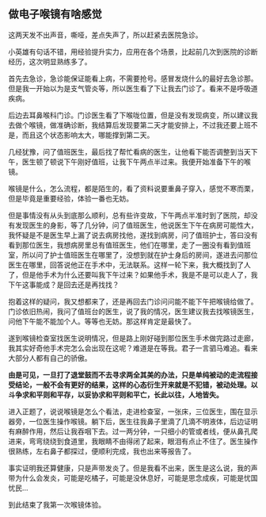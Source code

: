 ## 做电子喉镜有啥感觉

这两天发不出声音，嘶哑，差点失声了，所以赶紧去医院急诊。

小英雄有句话不错，用经验提升实力，应用在各个场景，比起前几次到医院的诊断经历，这次明显熟练多了。

首先去急诊，急诊能保证能看上病，不需要抢号。感冒发烧什么的最好去急诊那。但是我一开始以为是支气管炎等，所以医生看了下让我去门诊了。看来不是呼吸道疾病。

后边去耳鼻喉科门诊。门诊医生看了下喉咙位置，但是没有发现病变，所以建议我去做个喉镜，做准确诊断，我结算后发现要第二天才能安排上，不过我还要上班不是，而且这个状态影响太大，哪能撑到第二天。

几经犹豫，问了值班医生，最后找了帮忙看病的医生，让他看下能否调整到当天下午，医生顿了顿说下午刚好值班，让我下午两点半过来。我便开始准备下午的喉镜。

喉镜是什么，怎么流程，都是陌生的，看了资料说要重鼻子穿入，感觉不寒而栗，但是毕竟是重要经验，体验一番也无妨。

但是事情没有从头到底那么顺利，总有些许变故，下午两点半准时到了医院，却没有发现医生的身影，等了几分钟，问了值班医生，他说医生下午在病房可能性大，我怀疑是不是医生早上漏了说去病房找他，遂找到病房，问了值班护士，答曰没有看到那位医生，我想病房里总有值班医生，他们在哪里，走了一圈没有看到值班室，所以问了护士值班医生在哪里了，没想到就在护士身后的房间，遂进去问那位医生在哪里，回答说他正在手术中，无法联系。这样一轮下来，我大概找到了人了，但是他手术为什么还要叫我下午过来？如果他手术，我是不是可以走人了，我下午这事能成？是回去还是再找找？

抱着这样的疑问，我又想都来了，还是再回去门诊问问能不能下午把喉镜给做了。门诊依旧热闹，我问了值班台的医生，说了我的情况，医生建议我去找喉镜医生，问他下午能不能加个人。等等也无妨。那这样肯定是最快了。

遂到喉镜检查室找医生说明情况，但是路上刚好碰到那位医生手术做完路过走廊，我其实好奇他手术完怎么会出现在这呢？难道是在等我。君子一言驷马难追。看来大部分人都有自己的骄傲。

**由是可见，一旦打了退堂鼓而不去寻求两全其美的办法，只是单纯被动的走流程接受结论，一般不会有更好的结果，这样的心态衍生开来就是不犯错，被动处理。以斗争求和平则和平存，以妥协求和平则和平亡，长此以往，人地皆失。**


进入正题了，说说喉镜是怎么个看法，走进检查室，一张床，三位医生，围在显示器旁，一位医生操作喉镜。躺下后，医生往我鼻子里滴了几滴不明液体，后边证明有麻醉作用，然后让我吞咽下去。过一两分钟，一只细小的管或者线，便从鼻孔爬进来，弯弯绕绕到食道里，我眼睛不由得闭了起来，眼泪有点止不住了。医生操作很熟练，左右鼻子都探过，便顺利完成，我也出来等报告了。

事实证明我还算健康，只是声带发炎了。但是我看不出来，医生是这么说，我的声带为什么会发炎，可能是吃橘子，可能是没休息好，可能是思念成疾，可能是忧国忧民...

到此结束了我第一次喉镜体验。